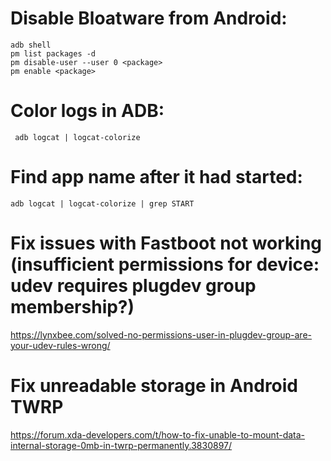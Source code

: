 # Disable Bloatware from Android:
```
adb shell 
pm list packages -d
pm disable-user --user 0 <package>
pm enable <package>
```


# Color logs in ADB:
```
 adb logcat | logcat-colorize 
 ```
 
 # Find app name after it had started:
```
adb logcat | logcat-colorize | grep START
```

# Fix issues with Fastboot not working (insufficient permissions for device: udev requires plugdev group membership?)
https://lynxbee.com/solved-no-permissions-user-in-plugdev-group-are-your-udev-rules-wrong/

# Fix unreadable storage in Android TWRP
https://forum.xda-developers.com/t/how-to-fix-unable-to-mount-data-internal-storage-0mb-in-twrp-permanently.3830897/
